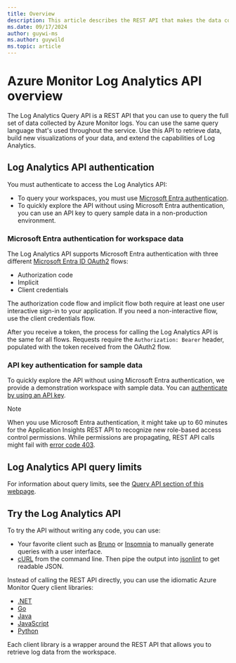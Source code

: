 ```yaml
---
title: Overview
description: This article describes the REST API that makes the data collected by Azure Log Analytics easily available.
ms.date: 09/17/2024
author: guywi-ms
ms.author: guywild
ms.topic: article
---
```

# Azure Monitor Log Analytics API overview

The Log Analytics Query API is a REST API that you can use to query the full set of data collected by Azure Monitor logs. You can use the same query language that's used throughout the service. Use this API to retrieve data, build new visualizations of your data, and extend the capabilities of Log Analytics.

## Log Analytics API authentication

You must authenticate to access the Log Analytics API:
- To query your workspaces, you must use [Microsoft Entra authentication](/azure/active-directory/fundamentals/active-directory-whatis).
- To quickly explore the API without using Microsoft Entra authentication, you can use an API key to query sample data in a non-production environment.

<a name='azure-ad-authentication-for-workspace-data'></a>

### Microsoft Entra authentication for workspace data

The Log Analytics API supports Microsoft Entra authentication with three different [Microsoft Entra ID OAuth2](/azure/active-directory/develop/active-directory-protocols-oauth-code) flows:
- Authorization code
- Implicit
- Client credentials

The authorization code flow and implicit flow both require at least one user interactive sign-in to your application. If you need a non-interactive flow, use the client credentials flow.

After you receive a token, the process for calling the Log Analytics API is the same for all flows. Requests require the `Authorization: Bearer` header, populated with the token received from the OAuth2 flow.

### API key authentication for sample data

To quickly explore the API without using Microsoft Entra authentication, we provide a demonstration workspace with sample data. You can [authenticate by using an API key](./access-api.md#authenticate-with-a-demo-api-key).

> [!NOTE]
> When you use Microsoft Entra authentication, it might take up to 60 minutes for the Application Insights REST API to recognize new role-based access control permissions. While permissions are propagating, REST API calls might fail with [error code 403](./errors.md#insufficient-permissions).

## Log Analytics API query limits

For information about query limits, see the [Query API section of this webpage](../../service-limits.md).

## Try the Log Analytics API

To try the API without writing any code, you can use:
  - Your favorite client such as [Bruno](https://www.usebruno.com/) or [Insomnia](https://insomnia.rest/) to manually generate queries with a user interface.
  - [cURL](https://curl.haxx.se/) from the command line. Then pipe the output into [jsonlint](https://github.com/zaach/jsonlint) to get readable JSON.

Instead of calling the REST API directly, you can use the idiomatic Azure Monitor Query client libraries:

- [.NET](/dotnet/api/overview/azure/Monitor.Query-readme)
- [Go](https://pkg.go.dev/github.com/Azure/azure-sdk-for-go/sdk/monitor/query/azlogs)
- [Java](/java/api/overview/azure/monitor-query-readme)
- [JavaScript](/javascript/api/overview/azure/monitor-query-readme)
- [Python](/python/api/overview/azure/monitor-query-readme)

Each client library is a wrapper around the REST API that allows you to retrieve log data from the workspace.

